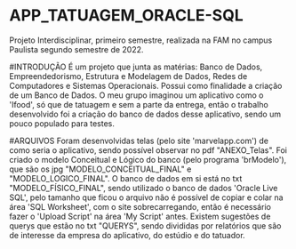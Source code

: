# APP_TATUAGEM_ORACLE-SQL
Projeto Interdisciplinar, primeiro semestre, realizada na FAM no campus Paulista segundo semestre de 2022.

#INTRODUÇÃO
É um projeto que junta as matérias: Banco de Dados,	Empreendedorismo, Estrutura e Modelagem de Dados, Redes de Computadores e	Sistemas Operacionais.
Possui como finalidade a criação de um Banco de Dados.
O meu grupo imaginou um aplicativo como o 'Ifood', só que de tatuagem e sem a parte da entrega, então o trabalho desenvolvido foi a criação do banco de dados desse aplicativo, sendo um pouco populado para testes.

#ARQUIVOS
Foram desenvolvidas telas (pelo site 'marvelapp.com') de como seria o aplicativo, sendo possível observar no pdf "ANEXO_Telas".
Foi criado o modelo Conceitual e Lógico do banco (pelo programa 'brModelo'), que são os jpg "MODELO_CONCEITUAL_FINAL" e "MODELO_LOGICO_FINAL".
O banco de dados em si está no txt "MODELO_FÍSICO_FINAL", sendo utilizado o banco de dados 'Oracle Live SQL', pelo tamanho que ficou o arquivo não é possível de copiar e colar na área 'SQL Worksheet', com o site sobrecarregando, então é necessário fazer o 'Upload Script' na área 'My Script' antes.
Existem sugestões de querys que estão no txt "QUERYS", sendo divididas por relatórios que são de interesse da empresa do aplicativo, do estúdio e do tatuador.
